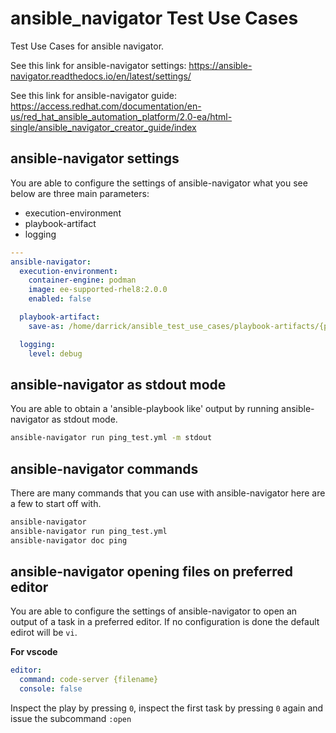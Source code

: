 # ansible_navigator Test Use Cases
Test Use Cases for ansible navigator.

See this link for ansible-navigator settings: https://ansible-navigator.readthedocs.io/en/latest/settings/

See this link for ansible-navigator guide: https://access.redhat.com/documentation/en-us/red_hat_ansible_automation_platform/2.0-ea/html-single/ansible_navigator_creator_guide/index

## ansible-navigator settings
You are able to configure the settings of ansible-navigator what you see below are three main parameters:
- execution-environment
- playbook-artifact
- logging

```yaml
---
ansible-navigator:
  execution-environment:
    container-engine: podman
    image: ee-supported-rhel8:2.0.0
    enabled: false

  playbook-artifact:
    save-as: /home/darrick/ansible_test_use_cases/playbook-artifacts/{playbook_name}-artifact-{ts_utc}.json

  logging:
    level: debug
  ```

## ansible-navigator as stdout mode
You are able to obtain a 'ansible-playbook like' output by running ansible-navigator as stdout mode.

  ```bash
  ansible-navigator run ping_test.yml -m stdout
  ```

## ansible-navigator commands
There are many commands that you can use with ansible-navigator here are a few to start off with.

  ```bash
  ansible-navigator
  ansible-navigator run ping_test.yml
  ansible-navigator doc ping
  ```
## ansible-navigator opening files on preferred editor
You are able to configure the settings of ansible-navigator to open an output of a task in a preferred editor. If no configuration is done the default edirot will be ``vi``.

**For vscode**
```yaml
editor:
  command: code-server {filename}
  console: false
```
Inspect the play by pressing ``0``, inspect the first task by pressing ``0`` again and issue the subcommand ``:open``